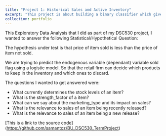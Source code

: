 ```yaml
---
title: "Project 1: Historical Sales and Active Inventory"
excerpt: "This project is about building a binary classifier which gives a list of product IDs which need to be retained in the inventory or list of products that need to be removed using Exploratory Data Analysis."
collection: portfolio
---
```

This Exploratory Data Analysis that I did as part of my DSC530 project, I wanted to answer the following Statistical/Hypothetical Question:

The hypothesis under test is that price of item sold is less than the price of item not sold.

We are trying to predict the endogenous variable (dependant) variable sold flag using a logistic model. So that the retail firm can decide which products to keep in the inventory and which ones to discard.

The questions I wanted to get answered were:

- What currently determines the stock levels of an item?
- What is the strength_factor of a item?
- What can we say about the marketing_type and its impact on sales?
- What is the relevance to sales of an item being recently released?
- What is the relevance to sales of an item being a new release?


[This is a link to the source code] (https://github.com/samantoz/BU_DSC530_TermProject)
